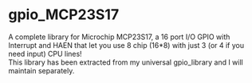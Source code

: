 # gpio_MCP23S17
A complete library for Microchip MCP23S17, a 16 port I/O GPIO with Interrupt and HAEN that let you use 8 chip (16*8) with just 3 (or 4 if you need input) CPU lines!<br>
This library has been extracted from my universal gpio_library and I will maintain separately.
